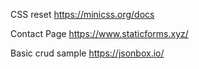 CSS reset https://minicss.org/docs

Contact Page https://www.staticforms.xyz/

Basic crud sample https://jsonbox.io/



